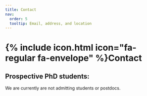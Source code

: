 ```yaml
---
title: Contact
nav:
  order: 5
  tooltip: Email, address, and location
---
```


# {% include icon.html icon="fa-regular fa-envelope" %}Contact

<!-- We are always looking for qualified candidates who are interested in algorithmic and mathematical development for advancing learning and control of dynamic robotic systems. The work will touch a variety of areas in robotics including vision-based learning, optimal control, reinforcement learning, multi-agent coordination, search and exploration, locomotion, and manipulation. -->

<!-- Candidates will be expected to develop mathematical theory, be well-versed in mathematical proof writing, proficiency in coding languages and environments used in robotics such as C++/C, python, ROS, Linux (Ubuntu) shell scripting, VIM/EMACs, and have excellent speaking and writing proficiencies in English. In addition, candidates will be expected to write journal/conference papers and be able to clearly explain their research and present their work at international conferences.  -->

<!-- Research areas include:

- Active learning and optimal control 
- Multi-agent search, exploration, and coordination
- Data and Compute efficient learning for distributed complex robotics
- Representations for improving control and learning -->

## Prospective PhD students:
We are currently are not admitting students or postdocs.
<!-- Please email Prof. Ian Abraham email: ian.abraham@yale.edu with a CV, a paragrah as to why you would like to join the lab and a list of relevant publications (if any–optional). For prospective PhD students, please do not forget to apply to the Yale Mechanical Engineering department PhD program and to select Ian Abraham as a potential advisor.  -->

<!-- {%
  include button.html
  type="email"
  text="ian.abraham@yale.edu"
  link="ian.abraham@yale.edu"
%} -->
<!-- {%
  include button.html
  type="phone"
  text="(555) 867-5309"
  link="+1-555-867-5309"
%} -->
<!-- {%
  include button.html
  type="address"
  tooltip="Our location on Google Maps for easy navigation"
  link="https://www.google.com/maps"
%} -->
